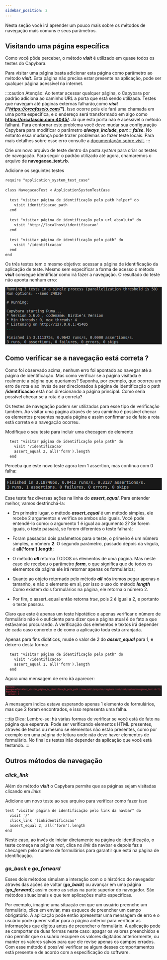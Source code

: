 ```yaml
---
sidebar_position: 2
---
```


Nesta seção você irá aprender um pouco mais sobre os métodos de navegação mais comuns e seus parâmetros.

## Visitando uma página específica

Como você pôde perceber, o método ***visit*** é utilizado em quase todos os testes do Capybara.

Para visitar uma página basta adicionar esta página como parâmetro ao método ***visit***. Esta página não precisa estar presente na aplicação, pode ser qualquer página acessível na internet.

:::caution Atenção:
Ao tentar acessar qualquer página, o Capybara por padrão adiciona ao caminho URL a porta que está sendo utilizada. Testes que navegam até páginas externas falharão,como ***visit ("https://orcafascio.com/")***. Isso ocorre pois ele fará uma chamada em uma porta específica, e o endereço será transformado em algo como **https://orcafascio.com:4045/**. Já que esta porta não é acessível o método falhará. 
Para contornar este problema você deve mudar sua configuração Capybara para modificar o parâmetro ***always_include_port = false***. No entanto essa mudança pode trazer problemas ao fazer teste locais. Para mais detalhes sobre esse erro consulte a [documentação sobre visit](https://www.rubydoc.info/gems/capybara/Capybara%2FSession:visit).
:::

Crie um novo arquivo de teste dentro da pasta *system* para criar os testes de navegação. Para seguir o padrão utilizado até agora, chamaremos o arquivo de **navegacao_test.rb**.

Adicione os seguintes testes

```
require "application_system_test_case"

class NavegacaoTest < ApplicationSystemTestCase

  test "visitar página de identificação pelo path helper" do
    visit identificacao_path
  end

  test "visitar página de identificação pelo url absoluto" do
    visit 'http://localhost/identificacao'
  end
  
  test "visitar página de identificação pelo path" do
    visit '/identificacao'
  end
end
```
Os três testes tem o mesmo objetivo: acessar a página de identificação da aplicação de teste. Mesmo sem especificar a forma de acesso o método ***visit*** consegue identificar como irá fazer a navegação. O resultado do teste não aponta nenhum erro:

![image](../../../static/img/capybara/testenavegacao1.png)


## Como verificar se a navegação está correta ?

Como foi observado acima, nenhum erro foi apontado ao navegar até a página de identificação. Mas como verificar se a página visitada é realmente a página que queríamos? Suponha, por exemplo, que ocorreu um erro de rota e ao invés de ser direcionados à página de identificação o path **/identificacao** está nos direcionando a página principal. Como seria possível checar se a rota é a correta?

Os testes de navegação podem ser utilizados para esse tipo de verificação também. Ao visitar uma página através de seu caminho é possível checar os elementos presentes naquela página e assim confirmar se de fato a rota está correta e a navegação ocorreu.

Modifique o seu teste para incluir uma checagem de elemento

```
  test "visitar página de identificação pelo path" do
    visit '/identificacao'
    assert_equal 2, all('form').length
  end
```

Perceba que este novo teste agora tem 1 assertion, mas continua com 0 falha:

![image](../../../static/img/capybara/contarformularios.png)

Esse teste faz diversas ações na linha do ***assert_equal***. Para entender melhor, vamos destrinchá-la:

* Em primeiro lugar, o método ***assert_equal*** é um método simples, ele recebe 2 argumentos e verifica se ambos são iguais. Você pode entendê-lo como: o argumento 1 é igual ao argumento 2? Se forem iguais, o teste passará, se forem diferentes o teste falhará;

* Foram passados dois parâmetros para o teste, o primeiro é um número simples, o número **2**. O segundo parâmetro, passado depois da vírgula, é **all('form').length**;

* O método ***all*** retorna TODOS os elementos de uma página. Mas neste caso ele recebeu o parâmetro ***form***, o que significa que de todos os elementos da página ele irá retornar apenas os formulários;

* Quanto ao objeto retornado pelo método ***all*** nós iremos pegar apenas o tamanho, e não o elemento em si, por isso o uso do método ***length*** Como existem dois formulários na página, ele retorna o número 2.

* Por fim, o assert_equal então retorna *true*, pois 2 é igual a 2, e portanto o teste passou.

Claro que este é apenas um teste hipotético e apenas verificar o número de formulário não é o suficiente para dizer que a página atual é de fato a que estávamos procurando. A verificação dos elementos e textos irá depender de cada caso concreto e de como a aplicação toda está arranjada.

Apenas para fins didáticos, mude o valor de 2 do ***assert_equal*** para 1, e deixe-o desta forma:

```
  test "visitar página de identificação pelo path" do
    visit '/identificacao'
    assert_equal 1, all('form').length
  end
```

Agora uma mensagem de erro irá aparecer:

![image](../../../static/img/capybara/errocontagemformularios.png)

A mensagem indica estava esperando apenas 1 elemento de formulários, mas que 2 foram encontrados, e isso representa uma falha.

:::tip Dica:
Lembre-se: há várias formas de verificar se você está de fato na página que esperava. Pode ser verificando elementos HTML presentes, através de textos ou mesmo se elementos não estão presentes, como por exemplo em uma página de leitura onde não deve haver elementos de formulário.
No final os testes irão depender da aplicação que você está testando.
:::

## Outros métodos de navegação

### ***click_link***

Além do método ***visit*** o Capybara permite que as páginas sejam visitadas clicando em *links*

Adicione um novo teste ao seu arquivo para verificar como fazer isso

```
test "visitar página de identificação pelo link da navbar" do
  visit '/'
  click_link 'linkidentificacao'
  assert_equal 2, all('form').length
end
```

Neste caso, ao invés de iniciar diretamente na página de identificação, o teste começa na página *root*, clica no *link* da navbar e depois faz a checagem pelo número de formulários para garantir que está na página de identificação.

### ***go_back*** e ***go_forward***

Esses dois métodos simulam a interação com o o histórico do navegador através das ações de voltar (***go_back***) ou avançar em uma página (***go_forward***); assim como as setas na parte superior do navegador. São métodos situacionais e que tem aplicações muito específicas.

Por exemplo, imagine uma situação em que um usuário preenche um formulário, clica em enviar, mas esquece de preencher um campo obrigatório. A aplicação pode então apresentar uma mensagem de erro e o usuário pode querer voltar para a página anterior para verificar as informações que digitou antes de preencher o formulário. A aplicação pode se comportar de duas formas neste caso: apagar os valores preenchidos e não permitir que o usuário recupere os valores digitados anteriormente, ou manter os valores salvos para que ele revise apenas os campos errados. Com esse método é possível verificar se algum desses comportamentos está presente e de acordo com a especificação do software.